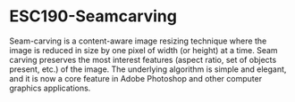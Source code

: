 # ESC190-Seamcarving
Seam-carving is a content-aware image resizing technique where the image is reduced in size by one pixel of width (or height) at a time.  Seam carving preserves the most interest features (aspect ratio, set of objects present, etc.) of the image. The underlying algorithm is simple and elegant, and it is now a core feature in Adobe Photoshop and other computer graphics applications.

